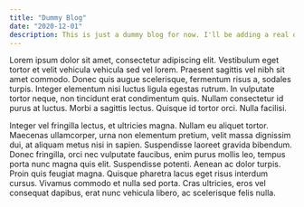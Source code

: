 ```yaml
---
title: "Dummy Blog"
date: "2020-12-01"
description: This is just a dummy blog for now. I'll be adding a real one soon. Lorem ipsum dolor sit amet, consectetur adipiscing elit. Vestibulum eget tortor et velit vehicula vehicula sed vel lorem. Praesent sagittis vel nibh sit amet commodo.
---
```


Lorem ipsum dolor sit amet, consectetur adipiscing elit. Vestibulum eget tortor et velit vehicula vehicula sed vel lorem. Praesent sagittis vel nibh sit amet commodo. Donec quis augue scelerisque, fermentum risus a, sodales turpis. Integer elementum nisi luctus ligula egestas rutrum. In vulputate tortor neque, non tincidunt erat condimentum quis. Nullam consectetur id purus at luctus. Morbi a sagittis lectus. Quisque id tortor orci. Nulla facilisi.

Integer vel fringilla lectus, et ultricies magna. Nullam eu aliquet tortor. Maecenas ullamcorper, urna non elementum pretium, velit massa dignissim dui, at aliquam metus nisi in sapien. Suspendisse laoreet gravida bibendum. Donec fringilla, orci nec vulputate faucibus, enim purus mollis leo, tempus porta nunc magna quis elit. Suspendisse potenti. Aenean ac dolor turpis. Proin quis feugiat magna. Quisque pharetra lacus eget risus interdum cursus. Vivamus commodo et nulla sed porta. Cras ultricies, eros vel consequat dapibus, erat nunc vehicula libero, ac scelerisque felis nulla.
